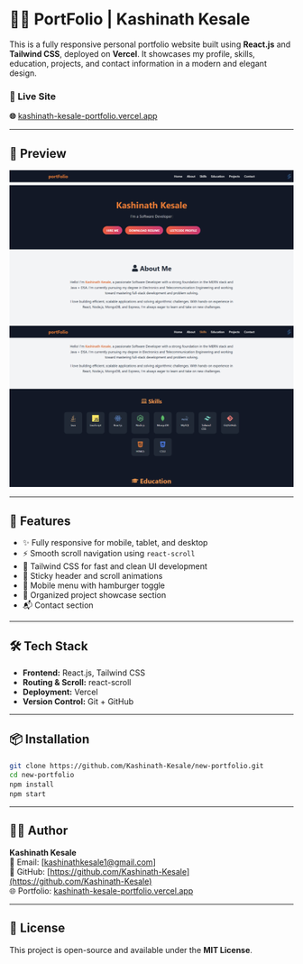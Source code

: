 # 🧰💼 PortFolio | Kashinath Kesale

This is a fully responsive personal portfolio website built using **React.js** and **Tailwind CSS**, deployed on **Vercel**. It showcases my profile, skills, education, projects, and contact information in a modern and elegant design.

### 🔗 Live Site  
**🌐** [kashinath-kesale-portfolio.vercel.app](https://kashinath-kesale-portfolio.vercel.app)

---

## 📸 Preview

![Portfolio Preview](public/preview.png) <!-- Optional: Replace with your own image path -->
![Portfolio Preview](public/preview2.png) 

---

## 🚀 Features

- ✨ Fully responsive for mobile, tablet, and desktop
- ⚡ Smooth scroll navigation using `react-scroll`
- 🎨 Tailwind CSS for fast and clean UI development
- 🔄 Sticky header and scroll animations
- 📱 Mobile menu with hamburger toggle
- 📁 Organized project showcase section
- 📬 Contact section

---

## 🛠️ Tech Stack

- **Frontend:** React.js, Tailwind CSS
- **Routing & Scroll:** react-scroll
- **Deployment:** Vercel
- **Version Control:** Git + GitHub

---

## 📦 Installation

```bash
git clone https://github.com/Kashinath-Kesale/new-portfolio.git
cd new-portfolio
npm install
npm start
```

---

## 👨‍💻 Author

**Kashinath Kesale**  
📧 Email: [kashinathkesale1@gmail.com]  
🔗 GitHub: [https://github.com/Kashinath-Kesale](https://github.com/Kashinath-Kesale)  
🌐 Portfolio: [kashinath-kesale-portfolio.vercel.app](https://kashinath-kesale-portfolio.vercel.app)

---

## 📜 License

This project is open-source and available under the **MIT License**.
